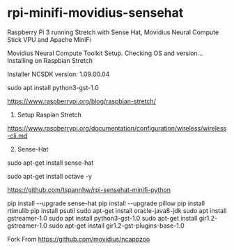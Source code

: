 # rpi-minifi-movidius-sensehat
Raspberry Pi 3 running Stretch with Sense Hat, Movidius Neural Compute Stick VPU and Apache MiniFi


Movidius Neural Compute Toolkit Setup.
Checking OS and version...
Installing on Raspbian Stretch

Installer NCSDK version: 1.09.00.04

 sudo apt install python3-gst-1.0
 
 
 
 https://www.raspberrypi.org/blog/raspbian-stretch/
 
 1.  Setup Raspian Stretch
 
 https://www.raspberrypi.org/documentation/configuration/wireless/wireless-cli.md
 
 2.  Sense-Hat
 
 sudo apt-get install sense-hat
 
 sudo apt-get install octave -y
 
 
 
 https://github.com/tspannhw/rpi-sensehat-minifi-python
 
 
pip install --upgrade sense-hat
pip install --upgrade pillow
pip install rtimulib
pip install psutil
sudo apt-get install oracle-java8-jdk
sudo apt install gstreamer-1.0
sudo apt install python3-gst-1.0
sudo apt-get install gir1.2-gstreamer-1.0
sudo apt-get install gir1.2-gst-plugins-base-1.0

Fork From
https://github.com/movidius/ncappzoo
